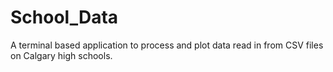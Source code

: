 # School_Data
A terminal based application to process and plot data read in from CSV files on Calgary high schools.
